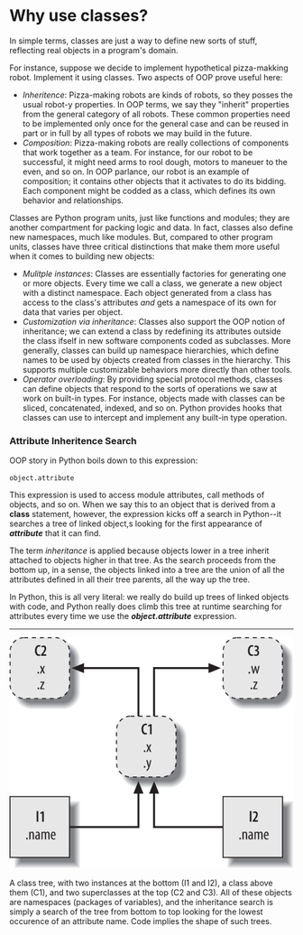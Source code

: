 # Why use classes?

In simple terms, classes are just a way to define new sorts of stuff, reflecting real objects in a program's domain.

For instance, suppose we decide to implement hypothetical pizza-makking robot. Implement it using classes. Two aspects of OOP prove useful here:

- *Inheritence*: Pizza-making robots are kinds of robots, so they posses the usual robot-y properties. In OOP terms, we say they "inherit" properties from the general category of all robots. These common properties need to be implemented only once for the general case and can be reused in part or in full by all types of robots we may build in the future.
- *Composition*: Pizza-making robots are really collections of components that work together as a team. For instance, for our robot to be successful, it might need arms to rool dough, motors to maneuer to the even, and so on. In OOP parlance, our robot is an example of composition; it contains other objects that it activates to do its bidding. Each component might be codded as a class, which defines its own behavior and relationships.

Classes are Python program units, just like functions and modules; they are another compartment for packing logic and data. In fact, classes also define new namespaces, much like modules. But, compared to other program units, classes have three critical distinctions that make them more useful when it comes to building new objects:

- *Mulitple instances*: Classes are essentially factories for generating one or more objects. Every time we call a class, we generate a new object with a distinct namespace. Each object generated from a class has access to the class's attributes *and* gets a namespace of its own for data that varies per object.
- *Customization via inheritance*: Classes also support the OOP notion of inheritance; we can extend a class by redefining its attributes outside the class ifself in new software components coded as subclasses. More generally, classes can build up namespace hierarchies, which define names to be used by objects created from classes in the hierarchy. This supports multiple customizable behaviors more directly than other tools.
- *Operator overloading*: By providing special protocol methods, classes can define objects that respond to the sorts of operations we saw at work on built-in types. For instance, objects made with classes can be sliced, concatenated, indexed, and so on. Python provides hooks that classes can use to intercept and implement any built-in type operation.

### Attribute Inheritence Search

OOP story in Python boils down to this expression:

```
object.attribute
```

This expression is used to access module attributes, call methods of objects, and so on. When we say this to an object that is derived from a **class** statement, however, the expression kicks off a search in Python--it searches a tree of linked object,s looking for the first appearance of ***attribute*** that it can find.

The term *inheritance* is applied because objects lower in a tree inherit attached to objects higher in that tree. As the search proceeds from the bottom up, in  a sense, the objects linked into a tree are the union of all the attributes defined in all their tree parents, all the way up the tree.

In Python, this is all very literal: we really do build up trees of linked objects with code, and Python really does climb this tree at runtime searching for attributes every time we use the ***object.attribute*** expression.

----------

![Class](/assets/images/learning-python-1.png)

A class tree, with two instances at the bottom (I1 and I2), a class above them (C1), and two superclasses at the top (C2 and C3). All of these objects are namespaces (packages of variables), and the inheritance search is simply a search of the tree from bottom to top looking for the lowest occurence of an attribute name. Code implies the shape of such trees.
